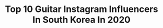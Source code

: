 ---
title: Top 10 Guitar Instagram Influencers In South Korea In 2020
description: >-
  Find top guitar Instagram influencers in South Korea in 2020. Most popular hashtags: #guitar #youtube #kpop.
platform: Instagram
hits: 11
text_top: Analyze the top-rated Instagram influencers on inBeat.
text_bottom: inBeat holds 11 Instagram influencers like this in South Korea for you to connect with.
profiles:
  - username: "theofficialsunghajung"
    fullname: >-
      정성하 SUNGHA JUNG
    bio: >-
      기타리스트 Fingerstyle Guitarist from Korea 📧jwcfree@naver.com 📍New Video Uploaded📍 VLOG #11 - What’s in my Guitar Room
    location: "South Korea"
    followers: 347202
    engagement: 372
    commentsToLikes: 0.017556
    id: ck6tv2h0jjsne0j71gbpbgmnd
    verified: true
    hashtags: "#pop, #fingerstyle, #cover, #kpop"
  - username: "pureandsexy"
    fullname: >-
      김정모
    bio: >-
      Guitarist and Singer Song-Writer and Composer and Music Producer Jung Mo Kim🔁N세대 대표가수 정모 입니다🙋🏻‍♂️
    location: "South Korea"
    followers: 102326
    engagement: 118
    commentsToLikes: 0.020818
    id: ck14lksr5v6w80i19kdc4x6um
    verified: true
    hashtags: "#magic, #jungmo, #4th, #plshop"
  - username: "sunkim_guitarist"
    fullname: >-
      Sun Kim
    bio: >-
      김강선 🇰🇷🇺🇸 Guitarist | Composer 개인 레슨생 수시 모집중/ 녹음 연주 문의 - DM 📍Seoul, Korea 🎓 Berklee, MSM
    location: "South Korea"
    followers: 10979
    engagement: 740
    commentsToLikes: 0.024997
    id: ck5zlwjj6lhxm0i14vf5jdoxc
    verified: false
    hashtags: "#beatmaking, #guitarsecret, #stratocaster, #lofibeat"
  - username: "dprian"
    fullname: >-
      Christian Yu
    bio: >-
      DPR +IAN
    location: "South Korea"
    followers: 1348947
    engagement: 1459
    commentsToLikes: 0.018399
    id: ck0ty3afglfuu0i19azkzjmyh
    verified: true
    hashtags: "#whatinspiresyou, #itwillbeaquickwalktheysaid, #soon, #forfun"
  - username: "shin_woong_hahm"
    fullname: >-
      함신웅(Deniz)🇰🇷🇹🇷
    bio: >-
      DM❎ YouTube : Sinung Tube
    location: "South Korea"
    followers: 6933
    engagement: 2535
    commentsToLikes: 0.043076
    id: ck8t7jrkbh2k00j780a9sjnsp
    verified: false
    hashtags: "#turkey, #love, #selfie, #youtube"
  - username: "rrect.jese297"
    fullname: >-
      김준협ᴶᴱˢᴱ
    bio: >-
      ᴄᴀɴɪᴄᴀʟʟʏᴏᴜᴊᴇsᴇ GUITѧRIST @band0yster 19970210
    location: "South Korea"
    followers: 5225
    engagement: 1693
    commentsToLikes: 0.044728
    id: ck8sxjk2ehmmr0j7892mxxbmd
    verified: false
    hashtags: "#oyster, #kidultbehindcut, #kidult, #city"
  - username: "kath_illust"
    fullname: >-
      KATH
    bio: >-
      🎸No Music No Life ✉️kath7090@gmail.com 🔥All Rights Reserved 👇YouTube, 드로잉시네마 등 링크모음
    location: "South Korea"
    followers: 11241
    engagement: 446
    commentsToLikes: 0.009713
    id: ck8t3gjo237if0j78yo057om4
    verified: false
    hashtags: "#coloredpencil, #kpop, #procreateart, #doodle"
  - username: "fxxldoggssy"
    fullname: >-
      필독
    bio: >-
      Be positive , No negative
    location: "South Korea"
    followers: 205208
    engagement: 918
    commentsToLikes: 0.011844
    id: ck0vvnc3zpvw60i19l8lctukv
    verified: false
    hashtags: "#linkbio, #linkinbio, #vanskorea, #repost"
  - username: "kconglobal"
    fullname: >-
      KCON
    bio: >-
      KCON OFFICIAL INSTAGRAM [KCON:TACT 2020 SUMMER] 📌2020.06.20 ~ 2020.06.26 📌Only on Mnet K-POP YouTube!
    location: "South Korea"
    followers: 72240
    engagement: 233
    commentsToLikes: 0.095757
    id: ck0tvgiwnb96q0i19118l96qz
    verified: true
    hashtags: "#mnetkpopyoutube, #kcontactnonstop, #kconjapan, #kcon2020japan"
  - username: "cenabossproductions"
    fullname: >-
      Cena Boss
    bio: >-
      Reggae / Danchall / Hip Hop / Pop Music world-wide E-mail: cenabossproductions@gmail.com 🇯🇲
    location: "South Korea"
    followers: 9268
    engagement: 677
    commentsToLikes: 0.041888
    id: ckaovk6gi4x3q0i78nksykf0r
    verified: false
    hashtags: "#entertainment, #jamaica, #popcaan, #aidonia"
---